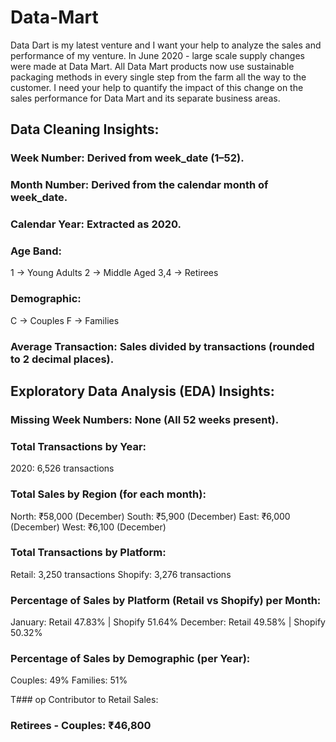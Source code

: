# Data-Mart

Data Dart is my latest venture and I want your help to analyze the sales and
performance of my venture. In June 2020 - large scale supply changes were made
at Data Mart. All Data Mart products now use sustainable packaging methods in
every single step from the farm all the way to the customer.
I need your help to quantify the impact of this change on the sales performance for
Data Mart and its separate business areas.


## Data Cleaning Insights:
### Week Number: Derived from week_date (1–52).
### Month Number: Derived from the calendar month of week_date.
### Calendar Year: Extracted as 2020.
### Age Band:
1 → Young Adults
2 → Middle Aged
3,4 → Retirees
### Demographic:
C → Couples
F → Families
### Average Transaction: Sales divided by transactions (rounded to 2 decimal places).



## Exploratory Data Analysis (EDA) Insights:
### Missing Week Numbers: None (All 52 weeks present).

### Total Transactions by Year:

2020: 6,526 transactions
### Total Sales by Region (for each month):

North: ₹58,000 (December)
South: ₹5,900 (December)
East: ₹6,000 (December)
West: ₹6,100 (December)

### Total Transactions by Platform:

Retail: 3,250 transactions
Shopify: 3,276 transactions

### Percentage of Sales by Platform (Retail vs Shopify) per Month:

January: Retail 47.83% | Shopify 51.64%
December: Retail 49.58% | Shopify 50.32%


### Percentage of Sales by Demographic (per Year):

Couples: 49%
Families: 51%


T### op Contributor to Retail Sales:

### Retirees - Couples: ₹46,800

